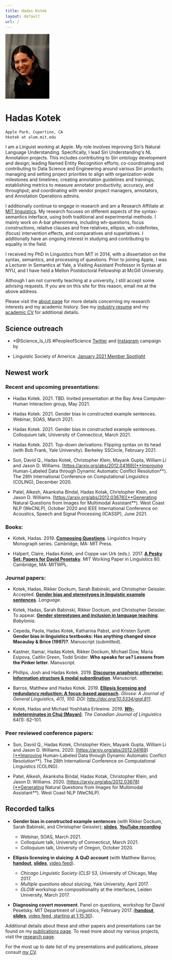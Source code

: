 ```yaml
---
title: Hadas Kotek
layout: default
url: /
---
```


<img src='headshot.jpg' class='headshot'/>

<audio preload id="audio" oncanplay="document.getElementById('playbutton').style.display = 'inline-block';">
	<source src="hadaskotek.ogg" type="audio/ogg"/>
	<source src="hadaskotek.mp3" type="audio/mp3"/>
</audio>

Hadas Kotek <span id="playbutton" onclick="document.getElementById('audio').play()"/>
===========

    Apple Park, Cupertino, CA
    hkotek at alum.mit.edu
	

I am a Linguist working at Apple. My role involves improving Siri’s Natural Language Understanding. Specifically, I lead Siri Understanding's NL Annotation projects. This includes contributing to Siri ontology development and design; leading Named Entity Recognition efforts; co-coordinating and contributing to Data Science and Engineering around various Siri products; managing and setting project priorities to align with organization-wide milestones and timelines; creating annotation guidelines and trainings; establishing metrics to measure annotator productivity, accuracy, and throughput; and coordinating with vendor project managers, annotators, and Annotation Operations admins.

I additionally continue to engage in research and am a Research Affiliate at [MIT linguistics](https://linguistics.mit.edu/user/hkotek/). My research focuses on different aspects of the syntax-semantics interface, using both traditional and experimental methods. I mainly work on A-bar phenomena, including wh-questions, focus constructions, relative clauses and free relatives, ellipsis, wh-indefinites, (focus) intervention effects, and comparatives and superlatives. I additionally have an ongoing interest in studying and contributing to equality in the field.

I received my PhD in Linguistics from MIT in 2014, with a dissertation on the syntax, semantics, and processing of questions. Prior to joining Apple, I was a Lecturer in Semantics at Yale, a Visiting Assistant Professor in Syntax at NYU, and I have held a Mellon Postdoctoral Fellowship at McGill University. 

Although I am not currently teaching at a university, I still accept some advising requests. If you are on this site for this reason, email me at the above address. 

Please visit the [about page](/about) for more details concerning my research interests and my academic history. See my [industry resume](KotekResume-2col.pdf) and my [academic CV](KotekCV.pdf) for additional details.


Science outreach 
----------------
* *@Science\_Is\_US #PeopleofScience [Twitter](https://twitter.com/Science_Is_US/status/1380578017160933377) and [Instagram](https://www.instagram.com/p/CNXbf62gFoG/) campaign by [](www.scienceisus.org)

* Linguistic Society of America: [January 2021 Member Spotlight](https://www.linguisticsociety.org/content/january-2021-member-spotlight-hadas-kotek)


Newest work
-----------

### Recent and upcoming presentations: ###

* Hadas Kotek. 2021. TBD. Invited presentation at the Bay Area Computer-Human Interaction group, May 2021. 

* Hadas Kotek. 2021. Gender bias in constructed example sentences. Webinar, SOAS, March 2021.

* Hadas Kotek. 2021. Gender bias in constructed example sentences. Colloquium talk, University of Connecticut, March 2021.

* Hadas Kotek. 2021. Top-down derivations: Flipping syntax on its head (with Bob Frank, Yale University). Berkeley SSCircle, February 2021.

* Sun, David Q., Hadas Kotek, Christopher Klein, Mayank Gupta, William Li and Jason D. Williams. [https://arxiv.org/abs/2012.04169](**Improving Human-Labeled Data through Dynamic Automatic Conflict Resolution**). The 28th International Conference on Computational Linguistics (COLING), December 2020. 

* Patel, Alkesh, Akanksha Bindal, Hadas Kotak, Christopher Klein, and Jason D. Williams. [https://arxiv.org/abs/2012.03678](**Generating Natural Questions from Images for Multimodal Assistant**). West Coast NLP (WeCNLP), October 2020 and IEEE International Conference on Acoustics, Speech and Signal Processing (ICASSP), June 2021.



### Books: ###

* Kotek, Hadas. 2019. [**Composing Questions**](https://mitpress.mit.edu/books/composing-questions). Linguistics Inquiry Monograph series. Cambridge, MA: MIT Press.

* Halpert, Claire, Hadas Kotek, and Coppe van Urk (eds.). 2017. [**A Pesky Set: Papers for David Pesetsky**](https://lingconf.com/dp60/book/). MIT Working Paper in Linguistics 80. Cambridge, MA: MITWPL.


### Journal papers: ###

* Kotek, Hadas, Rikker Dockum, Sarah Babinski, and Christopher Geissler. Accepted. [**Gender bias and stereotypes in linguistic example sentences**](gender-Language.pdf). *Language*.

* Kotek, Hadas, Sarah Babinski, Rikker Dockum, and Christopher Geissler. To appear. [**Gender stereotypes and inclusion in language teaching**](gender-Babylonia.pdf). *Babylonia*.

* Cepeda, Paola, Hadas Kotek, Katharina Pabst, and Kristen Syrett. **Gender bias in linguistics textbooks: Has anything changed since Macaulay & Brice (1997)?**. Manuscript (submitted).

* Kastner, Itamar, Hadas Kotek, Rikker Dockum, Michael Dow, Maria Esipova, Caitlin Green, Todd Snider. **Who speaks for us? Lessons from the Pinker letter**. Manuscript.

* Phillips, Josh and Hadas Kotek. 2019. [**Discourse anaphoric *otherwise*: Information structure & modal subordination**](https://ling.auf.net/lingbuzz/004800). Manuscript.

* Barros, Matthew and Hadas Kotek. 2019. [**Ellipsis licensing and redundancy reduction: A focus-based approach**](https://www.glossa-journal.org/articles/10.5334/gjgl.811/). *Glossa: A Journal of General Linguistics, 4(1), 100. DOI: http://doi.org/10.5334/gjgl.811*. 

* Kotek, Hadas and Michael Yoshitaka Erlewine. 2019. [***Wh*-indeterminates in Chuj (Mayan)**](https://www.cambridge.org/core/journals/canadian-journal-of-linguistics-revue-canadienne-de-linguistique/article/whindeterminates-in-chuj-mayan/DCADC86BD97BE0A442D631DE8CC3F621). *The Canadian Journal of Linguistics* 64(1): 62–101.


### Peer reviewed conference papers: ###

* Sun, David Q., Hadas Kotek, Christopher Klein, Mayank Gupta, William Li and Jason D. Williams. 2020. [https://arxiv.org/abs/2012.04169](**Improving Human-Labeled Data through Dynamic Automatic Conflict Resolution**). The 28th International Conference on Computational Linguistics (COLING). 

* Patel, Alkesh, Akanksha Bindal, Hadas Kotak, Christopher Klein, and Jason D. Williams. 2020. [https://arxiv.org/abs/2012.03678](**Generating Natural Questions from Images for Multimodal Assistant**). West Coast NLP (WeCNLP).


Recorded talks
--------------

* **Gender bias in constructed example sentences** (with Rikker Dockum, Sarah Babinski, and Christopher Geissler); [**slides**](gender-slides-notrans.pdf), [**YouTube recording**](https://www.youtube.com/watch?v=BJX1u2wCmjY)
    - Webinar, SOAS, March 2021.
    - Colloquium talk, University of Connecticut, March 2021.
    - Colloquium talk, University of Oregon, October 2020.

*  **Ellipsis licensing in sluicing: A QuD account** (with Matthew Barros; [**handout**](sluicing-handout.pdf), [**slides**](sluicing-slides.pdf), [video feed](https://www.facebook.com/YaleLinguisticsDepartment/videos/1471421752919620/)). 
	- *Chicago Linguistic Society (CLS) 53*, University of Chicago, May 2017. 
	- *Multiple questions about sluicing*, Yale University, April 2017.
	- *GLOW* workshop on compositionality at the interfaces, Leiden University, March 2017.

* **Diagnosing covert movement**. 
Panel on questions, workshop for David Pesetsky. MIT Department of Linguistics, February 2017. ([**handout**](https://lingconf.com/dp60/wp-content/uploads/sites/5/2017/02/Kotek-handout.pdf), [**slides**](https://lingconf.com/dp60/wp-content/uploads/sites/5/2017/02/Kotek-slides.pdf), [video feed, starting at 1:15:30](https://livestream.com/accounts/2261474/events/6949939/videos/149280966)).


Additional details about these and other papers and presentations can be found on my [publications page](/publications). To read more about my various projects, visit the [research page](/research).
 
For the most up to date list of my presentations and publications, please consult [my CV](KotekCV.pdf).
